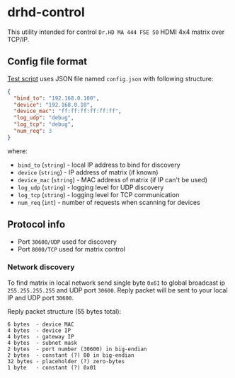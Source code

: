# drhd-control

This utility intended for control `Dr.HD MA 444 FSE 50`
HDMI 4x4 matrix over TCP/IP.

## Config file format

[Test script](test.py) uses JSON file named `config.json` with
following structure:

```json
{
  "bind_to": "192.168.0.100",
  "device": "192.168.0.10",
  "device_mac": "ff:ff:ff:ff:ff:ff",
  "log_udp": "debug",
  "log_tcp": "debug",
  "num_req": 3
}
```

where:
* `bind_to` (`string`) - local IP address to bind for discovery
* `device` (`string`) - IP address of matrix (if known)
* `device_mac` (`string`) - MAC address of matrix (if IP can't be used)
* `log_udp` (`string`) - logging level for UDP discovery
* `log_tcp` (`string`) - logging level for TCP communication
* `num_req` (`int`) - number of requests when scanning for devices

## Protocol info

* Port `30600/UDP` used for discovery
* Port `8000/TCP` used for matrix control

### Network discovery

To find matrix in local network send single byte `0x61` to
global broadcast ip `255.255.255.255` and UDP port `30600`.
Reply packet will be sent to your local IP and UDP port `30600`.

Reply packet structure (55 bytes total):
```
6 bytes  - device MAC
4 bytes  - device IP
4 bytes  - gateway IP
4 bytes  - subnet mask
2 bytes  - port number (30600) in big-endian
2 bytes  - constant (?) 80 in big-endian
32 bytes - placeholder (?) zero-bytes
1 byte   - constant (?) 0x01
```
